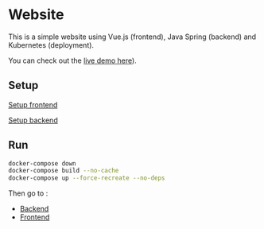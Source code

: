 # Website

This is a simple website using Vue.js (frontend), Java Spring (backend) and Kubernetes (deployment).

You can check out the [live demo here](https://matthieuclement.com)).

## Setup

[Setup frontend](./frontend/README.md)

[Setup backend](./backend/README.md)

## Run

```bash
docker-compose down
docker-compose build --no-cache
docker-compose up --force-recreate --no-deps
```

Then go to :

* [Backend](http://localhost:8081/health)
* [Frontend](http://localhost:8080)
